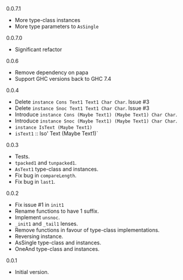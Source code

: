 0.0.7.1

* More type-class instances
* More type parameters to `AsSingle`

0.0.7.0

* Significant refactor

0.0.6

* Remove dependency on papa
* Support GHC versions back to GHC 7.4

0.0.4

* Delete `instance Cons Text1 Text1 Char Char`. Issue #3
* Delete `instance Snoc Text1 Text1 Char Char`. Issue #3
* Introduce `instance Cons (Maybe Text1) (Maybe Text1) Char Char`.
* Introduce `instance Snoc (Maybe Text1) (Maybe Text1) Char Char`.
* `instance IsText (Maybe Text1)`
* `isText1` :: Iso' Text (Maybe Text1)`

0.0.3

* Tests.
* `tpacked1` and `tunpacked1`.
* `AsText1` type-class and instances.
* Fix bug in `compareLength`.
* Fix bug in `last1`.

0.0.2

* Fix issue #1 in `init1`
* Rename functions to have 1 suffix.
* Implement `unsnoc`.
* `_init1` and `_tail1` lenses.
* Remove functions in favour of type-class implementations.
* Reversing instance.
* AsSingle type-class and instances.
* OneAnd type-class and instances.

0.0.1

* Initial version.
